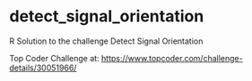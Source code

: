 # detect_signal_orientation
R Solution to the challenge Detect Signal Orientation

Top Coder Challenge at: https://www.topcoder.com/challenge-details/30051966/
